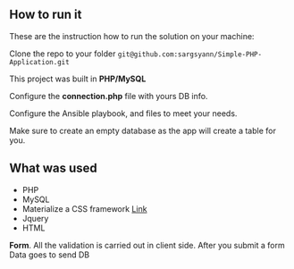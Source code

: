 
## How to run it


These are the instruction how to run the solution on your machine:

Clone the repo to your  folder `git@github.com:sargsyann/Simple-PHP-Application.git`

This project was built in **PHP/MySQL**

Configure the **connection.php** file with yours DB info.

Configure the Ansible playbook, and files to meet your needs.

Make sure to create an empty database as the app will create a table for you.

## What was used 

- PHP
- MySQL
- Materialize a CSS framework [Link](http://materializecss.com/)
- Jquery 
- HTML

**Form**. All the validation is carried out in client side.
After you submit a form Data goes to send DB

